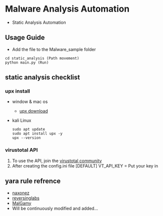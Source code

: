 # Malware Analysis Automation 
- Static Analysis Automation 
## Usage Guide
- Add the file to the Malware_sample folder
```
cd static_analysis (Path movement)
python main.py (Run)
```

## static analysis checklist
### upx install
- window & mac os
    - [upx download](https://github.com/upx/upx/releases/tag/v4.2.4)

- kali Linux  
    ```
    sudo apt update
    sudo apt install upx -y
    upx --version 
    ```

### virustotal API
1. To use the API, join the [virustotal community](https://www.virustotal.com/gui/home/upload)
2. After creating the config.ini file [DEFAULT] VT_API_KEY = Put your key in 


## yara rule refrence
- [naxonez](https://github.com/naxonez/YaraRules)
- [reversinglabs](https://github.com/reversinglabs/reversinglabs-yara-rules)
- [MalGamy](https://github.com/MalGamy/YARA_Rules)
- Will be continuously modified and added...